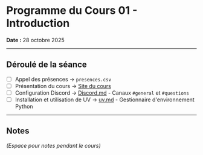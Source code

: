 # Programme du Cours 01 - Introduction

**Date :** 28 octobre 2025

---

## Déroulé de la séance

- [ ] Appel des présences → `presences.csv`
- [ ] Présentation du cours → [Site du cours](https://python.info-mines.paris)
- [ ] Configuration Discord → [Discord.md](./Discord.md) - Canaux `#general` et `#questions`
- [ ] Installation et utilisation de UV → [uv.md](./uv.md) - Gestionnaire d'environnement Python

---

## Notes

_(Espace pour notes pendant le cours)_
